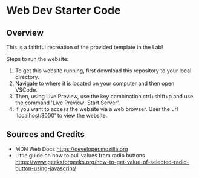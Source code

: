 # Web Dev Starter Code

## Overview

This is a faithful recreation of the provided template in the Lab!

Steps to run the website:
1. To get this website running, first download this repository to your local directory.
2. Navigate to where it is located on your computer and then open VSCode.
3. Then, using Live Preview, use the key combination ctrl+shift+p and use the command 'Live Preview: Start Server'.
4. If you want to access the website via a web browser. User the url 'localhost:3000' to view the website.

## Sources and Credits

- MDN Web Docs https://developer.mozilla.org
- Little guide on how to pull values from radio buttons https://www.geeksforgeeks.org/how-to-get-value-of-selected-radio-button-using-javascript/
